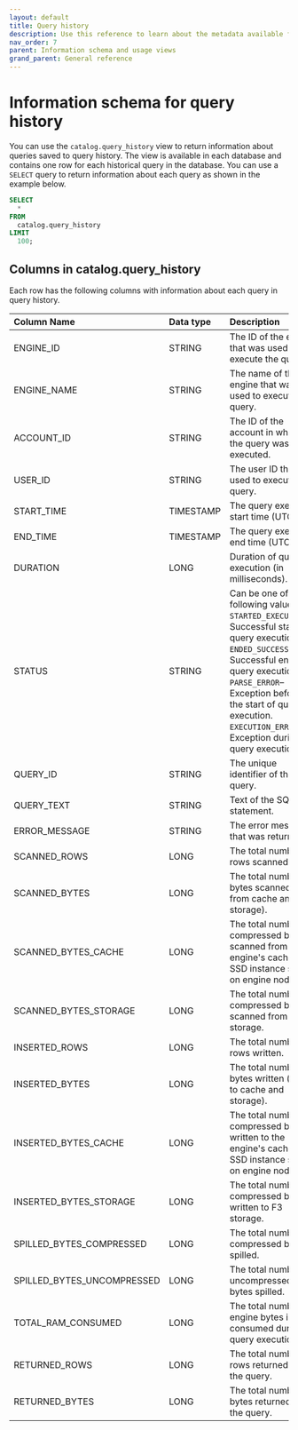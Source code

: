 ```yaml
---
layout: default
title: Query history
description: Use this reference to learn about the metadata available for historical queries in Firebolt.
nav_order: 7
parent: Information schema and usage views
grand_parent: General reference
---
```


# Information schema for query history

You can use the `catalog.query_history` view to return information about queries saved to query history. The view is available in each database and contains one row for each historical query in the database. You can use a `SELECT` query to return information about each query as shown in the example below.


```sql
SELECT
  *
FROM
  catalog.query_history
LIMIT
  100;
```

## Columns in catalog.query_history

Each row has the following columns with information about each query in query history.

| Column Name                 | Data type | Description |
| :---------------------------| :---------| :---------- |
| ENGINE_ID                   | STRING    | The ID of the engine that was used to execute the query. |
| ENGINE_NAME                 | STRING    | The name of the engine that was used to execute the query. |
| ACCOUNT_ID                  | STRING    | The ID of the account in which the query was executed. |
| USER_ID                     | STRING    | The user ID that was used to execute the query. |
| START_TIME                  | TIMESTAMP | The query execution start time (UTC). |
| END_TIME                    | TIMESTAMP | The query execution end time (UTC). |
| DURATION                    | LONG      | Duration of query execution (in milliseconds). |
| STATUS                      | STRING    | Can be one of the following values:<br>`STARTED_EXECUTION`&ndash;Successful start of query execution.<br>`ENDED_SUCCESSFULLY`&ndash;Successful end of query execution. <br>`PARSE_ERROR`&ndash;Exception before the start of query execution.<br>`EXECUTION_ERROR`&ndash;Exception during query execution. |
| QUERY_ID                    | STRING    | The unique identifier of the SQL query. |
| QUERY_TEXT                  | STRING    | Text of the SQL statement. |
| ERROR_MESSAGE               | STRING    | The error message that was returned. |
| SCANNED_ROWS                | LONG      | The total number of rows scanned. |
| SCANNED_BYTES               | LONG      | The total number of bytes scanned (both from cache and storage). |
| SCANNED_BYTES_CACHE         | LONG      | The total number of compressed bytes scanned from the engine's cache (the SSD instance store on engine nodes). |
| SCANNED_BYTES_STORAGE       | LONG      | The total number of compressed bytes scanned from F3 storage. |
| INSERTED_ROWS               | LONG      | The total number of rows written. |
| INSERTED_BYTES              | LONG      | The total number of bytes written (both to cache and storage). |
| INSERTED_BYTES_CACHE        | LONG      | The total number of compressed bytes written to the engine's cache (the SSD instance store on engine nodes). |
| INSERTED_BYTES_STORAGE      | LONG      | The total number of compressed bytes written to F3 storage. |
| SPILLED_BYTES_COMPRESSED    | LONG      | The total number of compressed bytes spilled. |
| SPILLED_BYTES_UNCOMPRESSED  | LONG      | The total number of uncompressed bytes spilled. |
| TOTAL_RAM_CONSUMED          | LONG      | The total number of engine bytes in RAM consumed during query execution. |
| RETURNED_ROWS               | LONG      | The total number of rows returned from the query. |
| RETURNED_BYTES              | LONG      | The total number of bytes returned from the query. |

